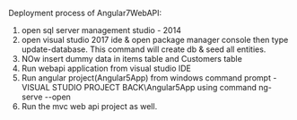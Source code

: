 Deployment process of Angular7WebAPI:

1. open sql server management studio - 2014
2. open visual studio 2017 ide & open package manager console
   then type update-database. This command will create db & seed
   all entities.
3. NOw insert dummy data in items table and Customers table
4. Run webapi application from visual studio IDE
5. Run angular project(Angular5App) from windows command prompt -
   VISUAL STUDIO PROJECT BACK\Angular5App using command
   ng-serve --open 
6. Run the mvc web api project as well.	
